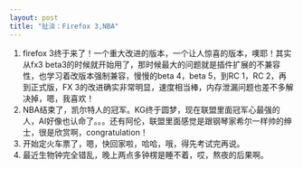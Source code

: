 ```yaml
---
layout: post
title: "扯淡：Firefox 3,NBA"
---
```


1. firefox 3终于来了！一个重大改进的版本，一个让人惊喜的版本，噢耶！其实从fx3 beta3的时候就开始用了，那时候最大的问题就是插件扩展的不兼容性，也学习着改版本强制兼容，慢慢的beta 4，beta 5，到RC 1，RC 2，再到正式版，FX 3的改进确实非常明显，速度相当棒，内存泄漏问题也差不多解决掉，嗯，我喜欢！
2. NBA结束了，凯尔特人的冠军。KG终于圆梦，现在联盟里面冠军心最强的人，AI好像也认命了。。。还有阿伦，联盟里面感觉是跟钢琴家希尔一样帅的绅士，很是欣赏啊，congratulation！
3. 开始定火车票了，嗯，快回家啦，哈哈，哦，得先考试完再说。
4. 最近生物钟完全错乱，晚上两点多钟楞是睡不着，哎，熬夜的后果啊。

